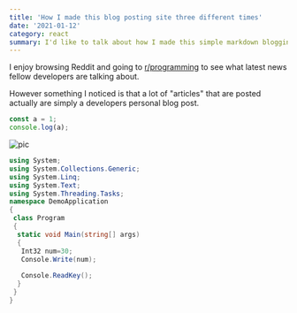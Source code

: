 ```yaml
---
title: 'How I made this blog posting site three different times'
date: '2021-01-12'
category: react
summary: I'd like to talk about how I made this simple markdown blogging website.
---
```

I enjoy browsing Reddit and going to [r/programming](https://www.reddit.com/r/programming/) to see what latest news fellow developers are talking about.

However something I noticed is that a lot of "articles" that are posted actually are simply a developers personal blog post.


```js
const a = 1;
console.log(a);
```

![pic](https://benhoyt.com/images/website-goatcounter.png)

```csharp
using System;
using System.Collections.Generic;
using System.Linq;
using System.Text;
using System.Threading.Tasks;
namespace DemoApplication
{
 class Program
 { 
  static void Main(string[] args) 
  {
   Int32 num=30;
   Console.Write(num);  
   
   Console.ReadKey();
  }
 }
}
```

